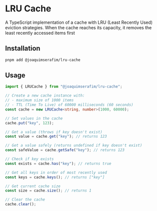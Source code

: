 # LRU Cache

A TypeScript implementation of a cache with LRU (Least Recently Used) eviction strategies. When the cache reaches its capacity, it removes the least recently accessed items first

## Installation

```bash
pnpm add @joaquimserafim/lru-cache
```

## Usage

```typescript
import { LRUCache } from "@joaquimserafim/lru-cache";

// Create a new cache instance with:
// - maximum size of 1000 items
// - TTL (Time To Live) of 60000 milliseconds (60 seconds)
const cache = new LRUCache<string, number>(1000, 60000);

// Set values in the cache
cache.put("key", 123);

// Get a value (throws if key doesn't exist)
const value = cache.get("key"); // returns 123

// Get a value safely (returns undefined if key doesn't exist)
const safeValue = cache.getSafe("key"); // returns 123

// Check if key exists
const exists = cache.has("key"); // returns true

// Get all keys in order of most recently used
const keys = cache.keys(); // returns ["key"]

// Get current cache size
const size = cache.size(); // returns 1

// Clear the cache
cache.clear();
```
